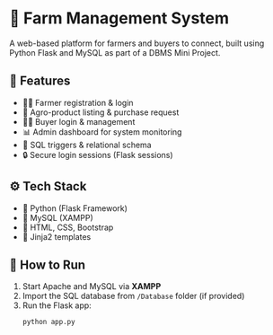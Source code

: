 # 🌾 Farm Management System

A web-based platform for farmers and buyers to connect, built using Python Flask and MySQL as part of a DBMS Mini Project.

## 🧩 Features

- 👨‍🌾 Farmer registration & login
- 🛒 Agro-product listing & purchase request
- 🧑‍💼 Buyer login & management
- 📊 Admin dashboard for system monitoring
- 🧠 SQL triggers & relational schema
- 🔒 Secure login sessions (Flask sessions)

## ⚙️ Tech Stack

- 🐍 Python (Flask Framework)
- 🐬 MySQL (XAMPP)
- 🎨 HTML, CSS, Bootstrap
- 📂 Jinja2 templates

## 🚀 How to Run

1. Start Apache and MySQL via **XAMPP**
2. Import the SQL database from `/Database` folder (if provided)
3. Run the Flask app:
   ```bash
   python app.py
